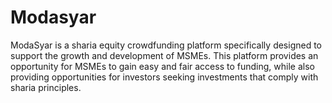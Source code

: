 # Modasyar
ModaSyar is a sharia equity crowdfunding platform specifically designed to support the growth and development of MSMEs. This platform provides an opportunity for MSMEs to gain easy and fair access to funding, while also providing opportunities for investors seeking investments that comply with sharia principles.

